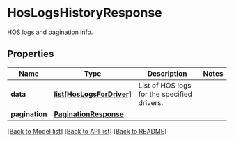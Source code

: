 # HosLogsHistoryResponse

HOS logs and pagination info.
## Properties
Name | Type | Description | Notes
------------ | ------------- | ------------- | -------------
**data** | [**list[HosLogsForDriver]**](HosLogsForDriver.md) | List of HOS logs for the specified drivers. | 
**pagination** | [**PaginationResponse**](PaginationResponse.md) |  | 

[[Back to Model list]](../README.md#documentation-for-models) [[Back to API list]](../README.md#documentation-for-api-endpoints) [[Back to README]](../README.md)


